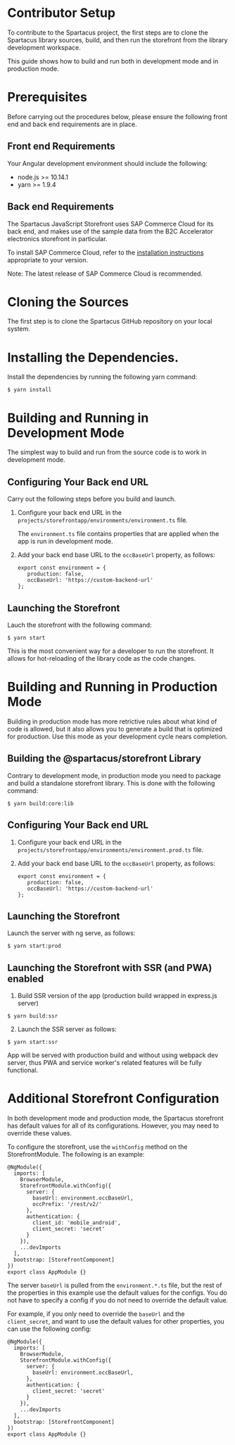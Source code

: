 # Contributor Setup

To contribute to the Spartacus project, the first steps are to clone the Spartacus library sources, build, and then run the storefront from the library development workspace.

This guide shows how to build and run both in development mode and in production mode.

# Prerequisites

Before carrying out the procedures below, please ensure the following front end and back end requirements are in place.

## Front end Requirements

Your Angular development environment should include the following:

- node.js >= 10.14.1
- yarn >= 1.9.4

## Back end Requirements

The Spartacus JavaScript Storefront uses SAP Commerce Cloud for its back end, and makes use of the sample data from the B2C Accelerator electronics storefront in particular.

To install SAP Commerce Cloud, refer to the [installation instructions](back_end_installation) appropriate to your version.

Note: The latest release of SAP Commerce Cloud is recommended.

# Cloning the Sources

The first step is to clone the Spartacus GitHub repository on your local system.

# Installing the Dependencies.

Install the dependencies by running the following yarn command:

```
$ yarn install
```

# Building and Running in Development Mode

The simplest way to build and run from the source code is to work in development mode.

## Configuring Your Back end URL

Carry out the following steps before you build and launch.

1. Configure your back end URL in the `projects/storefrontapp/environments/environment.ts` file.

   The `environment.ts` file contains properties that are applied when the app is run in development mode.

2. Add your back end base URL to the `occBaseUrl` property, as follows:

   ```
   export const environment = {
      production: false,
      occBaseUrl: 'https://custom-backend-url'
   };
   ```

## Launching the Storefront

Lauch the storefront with the following command:

```
$ yarn start
```

This is the most convenient way for a developer to run the storefront. It allows for hot-reloading of the library code as the code changes.

# Building and Running in Production Mode

Building in production mode has more retrictive rules about what kind of code is allowed, but it also allows you to generate a build that is optimized for production. Use this mode as your development cycle nears completion.

## Building the @spartacus/storefront Library

Contrary to development mode, in production mode you need to package and build a standalone storefront library. This is done with the following command:

```
$ yarn build:core:lib
```

## Configuring Your Back end URL

1. Configure your back end URL in the `projects/storefrontapp/environments/environment.prod.ts` file.

2. Add your back end base URL to the `occBaseUrl` property, as follows:

   ```
   export const environment = {
      production: false,
      occBaseUrl: 'https://custom-backend-url'
   };
   ```

## Launching the Storefront

Launch the server with ng serve, as follows:

```
$ yarn start:prod
```

## Launching the Storefront with SSR (and PWA) enabled

1. Build SSR version of the app (production build wrapped in express.js server)

```
$ yarn build:ssr
```

2. Launch the SSR server as follows:

```
$ yarn start:ssr
```

App will be served with production build and without using webpack dev server, thus PWA and service worker's related features will be fully functional.

# Additional Storefront Configuration

In both development mode and production mode, the Spartacus storefront has default values for all of its configurations. However, you may need to override these values.

To configure the storefront, use the `withConfig` method on the StorefrontModule. The following is an example:

```
@NgModule({
  imports: [
    BrowserModule,
    StorefrontModule.withConfig({
      server: {
        baseUrl: environment.occBaseUrl,
        occPrefix: '/rest/v2/'
      },
      authentication: {
        client_id: 'mobile_android',
        client_secret: 'secret'
      }
    }),
    ...devImports
  ],
  bootstrap: [StorefrontComponent]
})
export class AppModule {}
```

The server `baseUrl` is pulled from the `environment.*.ts` file, but the rest of the properties in this example use the default values for the configs. You do not have to specify a config if you do not need to override the default value.

For example, if you only need to override the `baseUrl` and the `client_secret`, and want to use the default values for other properties, you can use the following config:

```
@NgModule({
  imports: [
    BrowserModule,
    StorefrontModule.withConfig({
      server: {
        baseUrl: environment.occBaseUrl,
      },
      authentication: {
        client_secret: 'secret'
      }
    }),
    ...devImports
  ],
  bootstrap: [StorefrontComponent]
})
export class AppModule {}
```
